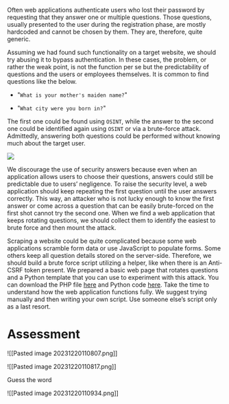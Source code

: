 Often web applications authenticate users who lost their password by requesting that they answer one or multiple questions. Those questions, usually presented to the user during the registration phase, are mostly hardcoded and cannot be chosen by them. They are, therefore, quite generic.

Assuming we had found such functionality on a target website, we should try abusing it to bypass authentication. In these cases, the problem, or rather the weak point, is not the function per se but the predictability of questions and the users or employees themselves. It is common to find questions like the below.

-   "`What is your mother's maiden name?`"
    
-   "`What city were you born in?`"
    

The first one could be found using `OSINT`, while the answer to the second one could be identified again using `OSINT` or via a brute-force attack. Admittedly, answering both questions could be performed without knowing much about the target user.

![](https://academy.hackthebox.com/storage/modules/80/10-registration_question.png)

We discourage the use of security answers because even when an application allows users to choose their questions, answers could still be predictable due to users’ negligence. To raise the security level, a web application should keep repeating the first question until the user answers correctly. This way, an attacker who is not lucky enough to know the first answer or come across a question that can be easily brute-forced on the first shot cannot try the second one. When we find a web application that keeps rotating questions, we should collect them to identify the easiest to brute force and then mount the attack.

Scraping a website could be quite complicated because some web applications scramble form data or use JavaScript to populate forms. Some others keep all question details stored on the server-side. Therefore, we should build a brute force script utilizing a helper, like when there is an Anti-CSRF token present. We prepared a basic web page that rotates questions and a Python template that you can use to experiment with this attack. You can download the PHP file [here](https://academy.hackthebox.com/storage/modules/80/scripts/predictable_questions_php.txt) and Python code [here](https://academy.hackthebox.com/storage/modules/80/scripts/predictable_questions_py.txt). Take the time to understand how the web application functions fully. We suggest trying manually and then writing your own script. Use someone else’s script only as a last resort.

# Assessment

![[Pasted image 20231220110807.png]]

![[Pasted image 20231220110817.png]]

Guess the word

![[Pasted image 20231220110934.png]]